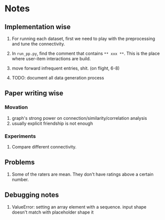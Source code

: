 # Notes

## Implementation wise
1. For running each dataset, first we need to play with the preprocessing and tune the connectivity. 
2. In `run_pp.py`, find the comment that contains `** xxx **`. This is the place where user-item interactions are build.

3. move forward infrequent entries, shit. (on flight, 6-8)
4. TODO: document all data generation process


## Paper writing wise

### Movation
1. graph's strong power on connection/similarity/correlation analysis
2. usually explicit friendship is not enough

### Experiments
1. Compare different connectivity.

## Problems
1. Some of the raters are mean. They don't have ratings above a certain number.


## Debugging notes

1. ValueError: setting an array element with a sequence.
input shape doesn't match with placeholder shape
it 
